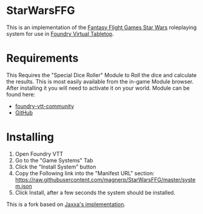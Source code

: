 # StarWarsFFG

This is an implementation of the [Fantasy Flight Games Star Wars](https://www.fantasyflightgames.com/en/starwarsrpg/) roleplaying system for use in [Foundry Virtual Tabletop](https://foundryvtt.com/).

# Requirements

This Requires the "Special Dice Roller" Module to Roll the dice and calculate the results. 
This is most easily available from the in-game Module browser. After installing it you will need to activate it on your world.
Module can be found here:
 - [foundry-vtt-community](https://foundry-vtt-community.github.io/wiki/Community-Modules/#special-dice-roller)
 - [GitHub](https://github.com/BernhardPosselt/foundryvtt-special-dice-roller)

# Installing

1. Open Foundry VTT
2. Go to the "Game Systems" Tab
3. Click the "Install System" button
4. Copy the Following link into the "Manifest URL" section:
https://raw.githubusercontent.com/magnerp/StarWarsFFG/master/system.json
5. Click Install, after a few seconds the system should be installed.


This is a fork based on [Jaxxa's implementation](https://github.com/jaxxa/StarWarsFFG/tree/master).
